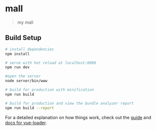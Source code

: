 # mall

> my mall

## Build Setup

``` bash
# install dependencies
npm install

# serve with hot reload at localhost:8080
npm run dev

#open the server
node server/bin/www

# build for production with minification
npm run build

# build for production and view the bundle analyzer report
npm run build --report
```

For a detailed explanation on how things work, check out the [guide](http://vuejs-templates.github.io/webpack/) and [docs for vue-loader](http://vuejs.github.io/vue-loader).
